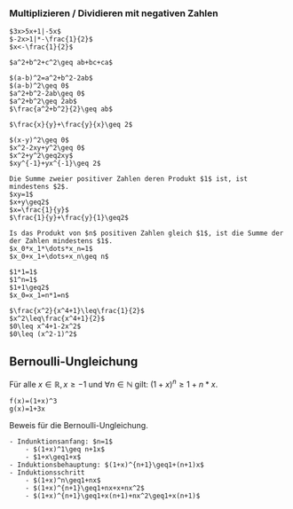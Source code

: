 ### Multiplizieren / Dividieren mit negativen Zahlen
~~~ad-example
$3x>5x+1|-5x$
$-2x>1|*-\frac{1}{2}$
$x<-\frac{1}{2}$
~~~

~~~ad-example
$a^2+b^2+c^2\geq ab+bc+ca$

$(a-b)^2=a^2+b^2-2ab$
$(a-b)^2\geq 0$
$a^2+b^2-2ab\geq 0$
$a^2+b^2\geq 2ab$
$\frac{a^2+b^2}{2}\geq ab$
~~~

~~~ad-example
$\frac{x}{y}+\frac{y}{x}\geq 2$

$(x-y)^2\geq 0$
$x^2-2xy+y^2\geq 0$
$x^2+y^2\geq2xy$
$xy^{-1}+yx^{-1}\geq 2$
~~~

~~~ad-example
Die Summe zweier positiver Zahlen deren Produkt $1$ ist, ist mindestens $2$.
$xy=1$
$x+y\geq2$
$x=\frac{1}{y}$
$\frac{1}{y}+\frac{y}{1}\geq2$
~~~

~~~ad-example
Is das Produkt von $n$ positiven Zahlen gleich $1$, ist die Summe der der Zahlen mindestens $1$.
$x_0*x_1*\dots*x_n=1$
$x_0+x_1+\dots+x_n\geq n$

$1*1=1$
$1^n=1$
$1+1\geq2$
$x_0=x_1=n*1=n$
~~~

~~~ad-example
$\frac{x^2}{x^4+1}\leq\frac{1}{2}$
$x^2\leq\frac{x^4+1}{2}$
$0\leq x^4+1-2x^2$
$0\leq (x^2-1)^2$
~~~
## Bernoulli-Ungleichung
Für alle $x\in\mathbb{R}, x\geq -1$ und $\forall n\in\mathbb{N}$ gilt: $(1+x)^n\geq1+n*x$.
~~~functionplot
f(x)=(1+x)^3
g(x)=1+3x
~~~
Beweis für die Bernoulli-Ungleichung.
~~~ad-info
- Indunktionsanfang: $n=1$
	- $(1+x)^1\geq n+1x$
	- $1+x\geq1+x$
- Induktionsbehauptung: $(1+x)^{n+1}\geq1+(n+1)x$
- Induktionsschritt
	- $(1+x)^n\geq1+nx$
	- $(1+x)^{n+1}\geq1+nx+x+nx^2$
	- $(1+x)^{n+1}\geq1+x(n+1)+nx^2\geq1+x(n+1)$
~~~